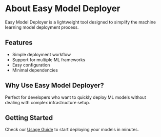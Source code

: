 # About Easy Model Deployer

Easy Model Deployer is a lightweight tool designed to simplify the machine learning model deployment process.

## Features

- Simple deployment workflow
- Support for multiple ML frameworks
- Easy configuration
- Minimal dependencies

## Why Use Easy Model Deployer?

Perfect for developers who want to quickly deploy ML models without dealing with complex infrastructure setup.

## Getting Started

Check our [Usage Guide](usage.md) to start deploying your models in minutes.
